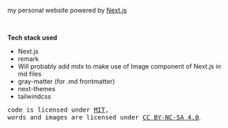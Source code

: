 my personal website powered by [Next.js](https://nextjs.org/)

<br>

**Tech stack used**
- Next.js
- remark
- Will probably add mdx to make use of Image component of Next.js in md files
- gray-matter (for .md frontmatter) 
- next-themes
- tailwindcss

<samp>code is licensed under <a href='./LICENSE'>MIT</a>,<br> words and images are licensed under <a href='https://creativecommons.org/licenses/by-nc-sa/4.0/'>CC BY-NC-SA 4.0</a></samp>.